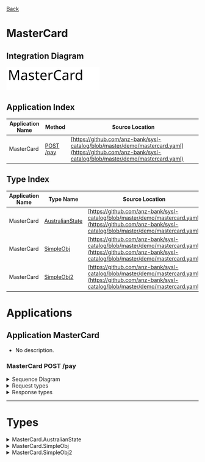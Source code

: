 

[Back](../README.md)


# MasterCard

## Integration Diagram
![](integration.svg)







## Application Index


| Application Name | Method | Source Location |
|----|----|----|
| MasterCard | [POST /pay](#MasterCard-POSTpay) | [https://github.com/anz-bank/sysl-catalog/blob/master/demo/mastercard.yaml](https://github.com/anz-bank/sysl-catalog/blob/master/demo/mastercard.yaml)|  




## Type Index


| Application Name | Type Name | Source Location |
|----|----|----|
| MasterCard | [AustralianState](#MasterCard.AustralianState) | [https://github.com/anz-bank/sysl-catalog/blob/master/demo/mastercard.yaml](https://github.com/anz-bank/sysl-catalog/blob/master/demo/mastercard.yaml)|
| MasterCard | [SimpleObj](#MasterCard.SimpleObj) | [https://github.com/anz-bank/sysl-catalog/blob/master/demo/mastercard.yaml](https://github.com/anz-bank/sysl-catalog/blob/master/demo/mastercard.yaml)|
| MasterCard | [SimpleObj2](#MasterCard.SimpleObj2) | [https://github.com/anz-bank/sysl-catalog/blob/master/demo/mastercard.yaml](https://github.com/anz-bank/sysl-catalog/blob/master/demo/mastercard.yaml)|








# Applications





## Application MasterCard



- No description.











### <a name=MasterCard-POSTpay></a>MasterCard POST /pay


<details>
<summary>Sequence Diagram</summary>

![](MasterCard/postpay.svg)
</details>

<details>
<summary>Request types</summary>



<span style="color:grey">No Request types</span>







</details>

<details>
<summary>Response types</summary>






![](MasterCard/simpleobj.svg)




</details>


---





# Types







<a name=MasterCard.AustralianState></a><details>
<summary>MasterCard.AustralianState</summary>

### MasterCard.AustralianState



![](MasterCard/australianstatesimple.svg)

[Full Diagram](MasterCard/australianstate.svg)



</details>
<a name=MasterCard.SimpleObj></a><details>
<summary>MasterCard.SimpleObj</summary>

### MasterCard.SimpleObj



![](MasterCard/simpleobjsimple.svg)

[Full Diagram](MasterCard/simpleobj.svg)


#### Fields

| Field name | Type | Description |
|----|----|----|
| name | string | |


</details>
<a name=MasterCard.SimpleObj2></a><details>
<summary>MasterCard.SimpleObj2</summary>

### MasterCard.SimpleObj2



![](MasterCard/simpleobj2simple.svg)

[Full Diagram](MasterCard/simpleobj2.svg)


#### Fields

| Field name | Type | Description |
|----|----|----|
| name | SimpleObj | |


</details>


<div class="footer">

